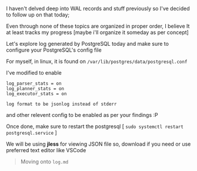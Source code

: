 I haven't delved deep into WAL records and stuff previously so I've decided to follow up on that today;

Even through none of these topics are organized in proper order, I believe It at least tracks my progress [maybe i'll organize it someday as per concept]

Let's explore log generated by PostgreSQL today and make sure to configure your PostgreSQL's config file

For myself, in linux, it is found on `/var/lib/postgres/data/postgresql.conf` 

I've modified to enable 

```
log_parser_stats = on
log_planner_stats = on
log_executor_stats = on
```

	log format to be jsonlog instead of stderr 

and other relevent config to be enabled as per your findings :P 

Once done, make sure to restart the postgresql [ `sudo systemctl restart postgresql.service` ]

We will be using **jless** for viewing JSON file so, download if you need or use preferred text editor like VSCode 

> Moving onto `log.md`


